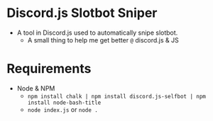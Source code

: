 # Discord.js Slotbot Sniper
- A tool in Discord.js used to automatically snipe slotbot.
  - A small thing to help me get better `@` discord.js & JS

# Requirements
- Node & NPM
  - `npm install chalk | npm install discord.js-selfbot | npm install node-bash-title`
  - `node index.js` or `node .`
